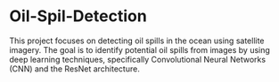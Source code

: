 # Oil-Spil-Detection
This project focuses on detecting oil spills in the ocean using satellite imagery. The goal is to identify potential oil spills from images by using deep learning techniques, specifically Convolutional Neural Networks (CNN) and the ResNet architecture. 
